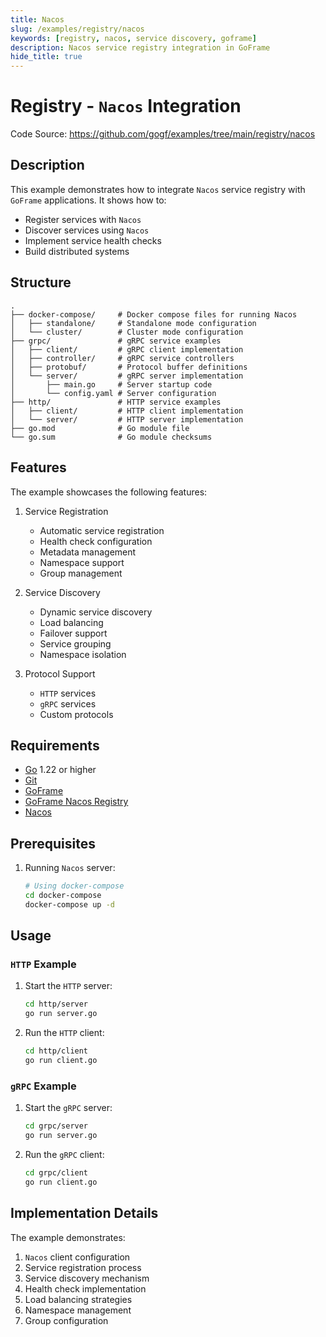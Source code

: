 ```yaml
---
title: Nacos
slug: /examples/registry/nacos
keywords: [registry, nacos, service discovery, goframe]
description: Nacos service registry integration in GoFrame
hide_title: true
---
```


# Registry - `Nacos` Integration

Code Source: https://github.com/gogf/examples/tree/main/registry/nacos


## Description

This example demonstrates how to integrate `Nacos` service registry with `GoFrame` applications. It shows how to:
- Register services with `Nacos`
- Discover services using `Nacos`
- Implement service health checks
- Build distributed systems

## Structure

```text
.
├── docker-compose/     # Docker compose files for running Nacos
│   ├── standalone/     # Standalone mode configuration
│   └── cluster/        # Cluster mode configuration
├── grpc/               # gRPC service examples
│   ├── client/         # gRPC client implementation
│   ├── controller/     # gRPC service controllers
│   ├── protobuf/       # Protocol buffer definitions
│   └── server/         # gRPC server implementation
│       ├── main.go     # Server startup code
│       └── config.yaml # Server configuration
├── http/               # HTTP service examples
│   ├── client/         # HTTP client implementation
│   └── server/         # HTTP server implementation
├── go.mod              # Go module file
└── go.sum              # Go module checksums
```

## Features

The example showcases the following features:
1. Service Registration
   - Automatic service registration
   - Health check configuration
   - Metadata management
   - Namespace support
   - Group management

2. Service Discovery
   - Dynamic service discovery
   - Load balancing
   - Failover support
   - Service grouping
   - Namespace isolation

3. Protocol Support
   - `HTTP` services
   - `gRPC` services
   - Custom protocols

## Requirements

- [Go](https://golang.org/dl/) 1.22 or higher
- [Git](https://git-scm.com/downloads)
- [GoFrame](https://goframe.org)
- [GoFrame Nacos Registry](https://github.com/gogf/gf/tree/master/contrib/registry/nacos)
- [Nacos](https://nacos.io/en-us/docs/v2/quickstart/quick-start.html)

## Prerequisites

1. Running `Nacos` server:
   ```bash
   # Using docker-compose
   cd docker-compose
   docker-compose up -d
   ```

## Usage

### `HTTP` Example

1. Start the `HTTP` server:
   ```bash
   cd http/server
   go run server.go
   ```

2. Run the `HTTP` client:
   ```bash
   cd http/client
   go run client.go
   ```

### `gRPC` Example

1. Start the `gRPC` server:
   ```bash
   cd grpc/server
   go run server.go
   ```

2. Run the `gRPC` client:
   ```bash
   cd grpc/client
   go run client.go
   ```

## Implementation Details

The example demonstrates:
1. `Nacos` client configuration
2. Service registration process
3. Service discovery mechanism
4. Health check implementation
5. Load balancing strategies
6. Namespace management
7. Group configuration
